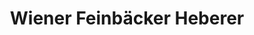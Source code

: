 ---
title: "Wiener Feinbäcker Heberer"
url: /ruesselsheim-am-main/wiener-feinbaecker-heberer/
shop: Bäckerei
---